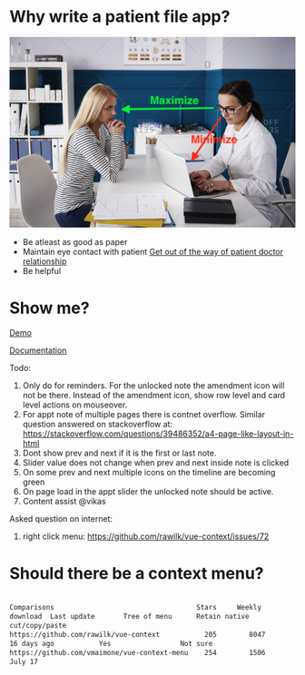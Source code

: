 # Why write a patient file app?

![eye contact](./docs/images/maintain-eye-contact-with-patient.png)

- Be atleast as good as paper
- Maintain eye contact with patient
  [Get out of the way of patient doctor relationship](https://khn.org/news/death-by-a-thousand-clicks/)
- Be helpful

# Show me?

[Demo](http://116.203.134.163/pf/abcd)

[Documentation](https://savantcare.github.io)

Todo:

1. Only do for reminders. For the unlocked note the amendment icon will not be there. Instead of the amendment icon, show row level and card level actions on mouseover.
2. For appt note of multiple pages there is contnet overflow. Similar question answered on stackoverflow at: https://stackoverflow.com/questions/39486352/a4-page-like-layout-in-html
3. Dont show prev and next if it is the first or last note.
4. Slider value does not change when prev and next inside note is clicked
5. On some prev and next multiple icons on the timeline are becoming green
6. On page load in the appt slider the unlocked note should be active.
7. Content assist @vikas

Asked question on internet:

1. right click menu: https://github.com/rawilk/vue-context/issues/72

# Should there be a context menu?

```

Comparisons                                   Stars     Weekly download  Last update       Tree of menu      Retain native cut/copy/paste
https://github.com/rawilk/vue-context           205        8047          16 days ago           Yes                 Not sure
https://github.com/vmaimone/vue-context-menu    254        1506            July 17

```
